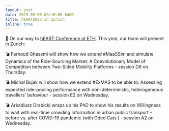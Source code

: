 ```yaml
---
layout: post
date: 2023-09-05 09:10:00-0400
title: hEART2023 in Zurich
inline: true
---
```


🛫 On our way to [hEART Conference at ETH](http://heart2023.org/). This year, our team will present in Zurich:

💣 Farnoud Ghasemi will show how we extend #MaaSSim and simulate Dynamics of the Ride-Sourcing Market: A Coevolutionary Model of Competition between Two-Sided Mobility Platforms - session D6 on Thursday.

💣 Michał Bujak will show how we extend #ExMAS to be able to: Assessing expected ride-pooling performance with non-deterministic, heterogeneous travellers' behaviour - session E2 on Wednesday.

💣 Arkadiusz Drabicki wraps up his PhD to show his results on Willingness to wait with real-time crowding information in urban public transport – before vs. after COVID-19 pandemic (with Oded Cats ) - session A2 on Wednesday.

